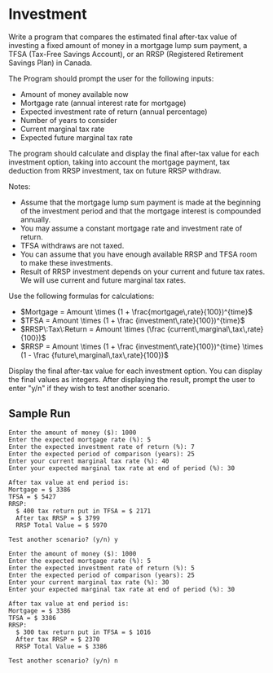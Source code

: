 # Investment

Write a program that compares the estimated final after-tax value of investing a fixed amount of money in a mortgage lump sum payment, a TFSA (Tax-Free Savings Account), or an RRSP (Registered Retirement Savings Plan) in Canada.

The Program should prompt the user for the following inputs:

- Amount of money available now
- Mortgage rate (annual interest rate for mortgage)
- Expected investment rate of return (annual percentage)
- Number of years to consider
- Current marginal tax rate
- Expected future marginal tax rate

The program should calculate and display the final after-tax value for each investment option, taking into account the mortgage payment, tax deduction from RRSP investment, tax on future RRSP withdraw.

Notes:

- Assume that the mortgage lump sum payment is made at the beginning of the investment period and that the mortgage interest is compounded annually.
- You may assume a constant mortgage rate and investment rate of return.
- TFSA withdraws are not taxed.
- You can assume that you have enough available RRSP and TFSA room to make these investments.
- Result of RRSP investment depends on your current and future tax rates. We will use current and future marginal tax rates.

Use the following formulas for calculations:
- $Mortgage = Amount \times (1 + \frac{mortgage\,rate}{100})^{time}$
- $TFSA = Amount \times (1 + \frac {investment\,rate}{100})^{time}$
- $RRSP\:Tax\:Return = Amount \times (\frac {current\,marginal\,tax\,rate}{100})$
- $RRSP = Amount \times (1 + \frac {investment\,rate}{100})^{time} \times (1 - \frac {future\,marginal\,tax\,rate}{100})$

Display the final after-tax value for each investment option. You can display the final values as integers. After displaying the result, prompt the user to enter "y/n" if they wish to test another scenario.

## Sample Run

~~~
Enter the amount of money ($): 1000
Enter the expected mortgage rate (%): 5
Enter the expected investment rate of return (%): 7
Enter the expected period of comparison (years): 25
Enter your current marginal tax rate (%): 40
Enter your expected marginal tax rate at end of period (%): 30

After tax value at end period is:
Mortgage = $ 3386
TFSA = $ 5427
RRSP:
  $ 400 tax return put in TFSA = $ 2171
  After tax RRSP = $ 3799
  RRSP Total Value = $ 5970

Test another scenario? (y/n) y

Enter the amount of money ($): 1000
Enter the expected mortgage rate (%): 5
Enter the expected investment rate of return (%): 5
Enter the expected period of comparison (years): 25
Enter your current marginal tax rate (%): 30
Enter your expected marginal tax rate at end of period (%): 30   

After tax value at end period is:
Mortgage = $ 3386
TFSA = $ 3386
RRSP:
  $ 300 tax return put in TFSA = $ 1016
  After tax RRSP = $ 2370
  RRSP Total Value = $ 3386

Test another scenario? (y/n) n
~~~